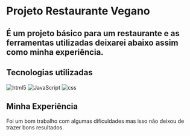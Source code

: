 # Projeto Restaurante Vegano

É um projeto básico para um restaurante e as ferramentas utilizadas deixarei abaixo assim como minha experiência.
------------------------------
## Tecnologias utilizadas
<img align="center" alt="html5" src="https://img.shields.io/badge/HTML5-E34F26?style=for-the-badge&logo=html5&logoColor=white" /> <img align="center" alt="JavaScript" src="https://img.shields.io/badge/JavaScript-F7DF1E?style=for-the-badge&logo=javascript&logoColor=black" /> <img align= "center" alt="css" src="https://img.shields.io/badge/CSS-239120?&style=for-the-badge&logo=css3&logoColor=white" />

## Minha Experiência

Foi um bom trabalho com algumas dificuldades mas isso não deixou de trazer bons resultados.


